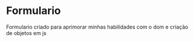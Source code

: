 # Formulario
Formulario criado para aprimorar minhas habilidades com o dom e criação de objetos em js
